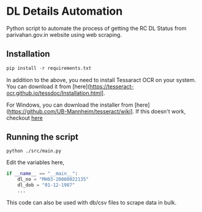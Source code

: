 # DL Details Automation

Python script to automate the process of getting the RC DL Status from parivahan.gov.in website using web scraping.

## Installation

```python
pip install -r requirements.txt
```

In addition to the above, you need to install Tessaract OCR on your system. You can download it from [here](https://tesseract-ocr.github.io/tessdoc/Installation.html].

For Windows, you can download the installer from [here](https://github.com/UB-Mannheim/tesseract/wiki]. If this doesn't work, checkout [here](https://tesseract-ocr.github.io/tessdoc/Downloads.html)

## Running the script

```
python ./src/main.py
```

Edit the variables here,

```python
if __name__ == "__main__":
    dl_no = "MH03-20080022135"
    dl_dob = "01-12-1987"
    ...
```

This code can also be used with db/csv files to scrape data in bulk.